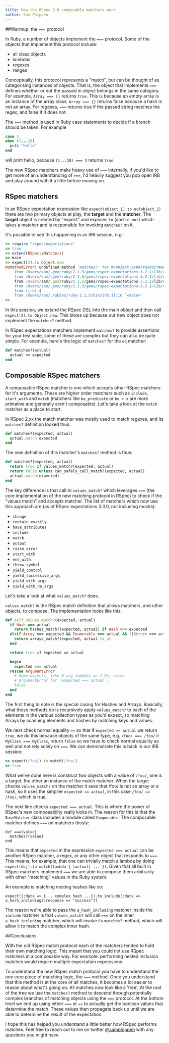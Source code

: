 ```yaml
---
title: How the RSpec 3.0 composable matchers work
author: Sam Phippen
---
```


##Warmup: the `===` protocol

In Ruby, a number of objects implement the `===` protocol. Some of the objects
that implement this protocol include:

* all class objects
* lambdas
* regexes
* ranges

Conceptually, this protocol represents a "match", but can be thought of as
categorising instances of objects. That is, the object that implements `===`
defines whether or not the passed in object belongs in the same category.
For example, `Array === []` returns `true`. This is because an empty array is
an instance of the array class. `Array === {}` returns false because a hash is
not an array. For regexes, `===` returns true if the passed string matches the
regex, and false if it does not.

The `===` method is used in Ruby case statements to decide if a branch should
be taken. For example

```Ruby
case 3
when (1...18)
  puts "hello"
end
```

will print hello, because `(1...18) === 3` returns `true`.

The new RSpec matchers make heavy use of `===` internally, if you'd like to get
more of an understanding of `===`, I'd heavily suggest you pop open IRB and
play around with it a little before moving on.

## RSpec matchers

In an RSpec expectation expression like `expect(object_1).to eq(object_2)`
there are two primary objects at play, the **target** and the **matcher**. The
**target** object is created by "expect" and exposes `to` (and `to_not`) which
takes a matcher and is responsible for invoking `matches?` on it.

It's possible to see this happening in an IRB session, e.g:

```Ruby
>> require "rspec/expectations"
=> true
>> extend(RSpec::Matchers)
=> main
>> expect(3).to Object.new
NoMethodError: undefined method `matches?' for #<Object:0x007fa20d1f4e68>
    from /Users/sam/.gem/ruby/2.1.5/gems/rspec-expectations-3.2.1/lib/rspec/expectations/handler.rb:50:in `block in handle_matcher'
    from /Users/sam/.gem/ruby/2.1.5/gems/rspec-expectations-3.2.1/lib/rspec/expectations/handler.rb:27:in `with_matcher'
    from /Users/sam/.gem/ruby/2.1.5/gems/rspec-expectations-3.2.1/lib/rspec/expectations/handler.rb:48:in `handle_matcher'
    from /Users/sam/.gem/ruby/2.1.5/gems/rspec-expectations-3.2.1/lib/rspec/expectations/expectation_target.rb:54:in `to'
    from (irb):4
    from /Users/sam/.rubies/ruby-2.1.5/bin/irb:11:in `<main>'
>>
```

In this session, we extend the RSpec DSL into the main object and then call
`expect(3).to Object.new`. This blows up because our new object does not
implement the `matches?` method.

In RSpec expectations matchers implement `matches?` to provide assertions for
your test suite, some of these are complex but they can also be quite simple.
For example, here's the logic of `matches?` for the `eq` matcher:

```ruby
def matches?(actual)
  actual == expected
end
```

## Composable RSpec matchers

A composable RSpec matcher is one which accepts other RSpec matchers for it's
arguments. These are higher order matchers such as `include`, `start_with` and
`match` (matchers like `be_predicate` or `be > x` are more primative and
generally aren't composable). Let's take a look at the `match` matcher as a
place to start.

In RSpec 2.xx the match matcher was mostly used to match regexes, and its
`matches?` definition looked thus:

```ruby
def matches?(expected, actual)
  actual.match expected
end
```

The new definition of this matcher's `matches?` method is thus:

```ruby
def matches?(expected, actual)
  return true if values_match?(expected, actual)
  return false unless can_safely_call_match?(expected, actual)
  actual.match(expected)
end
```

The key difference is that call to `values_match?` which leverages `===`
(the core implementation of the new matching protocol in RSpec) to check if
the "values match" and accepts matcher. The list of matchers which now use
this approach are (as of RSpec expectations 3.3.0, not including mocks):

* `change`
* `contain_exactly`
* `have_attributes`
* `include`
* `match`
* `output`
* `raise_error`
* `start_with`
* `end_with`
* `throw_symbol`
* `yield_control`
* `yield_successive_args`
* `yield_with_args`
* `yield_with_no_args`

Let's take a look at what `values_match?` does.

`values_match?` is the RSpec match definition that allows matchers, and other objects, to compose.
The implementation looks like this:

```ruby
def self.values_match?(expected, actual)
  if Hash === actual
    return hashes_match?(expected, actual) if Hash === expected
  elsif Array === expected && Enumerable === actual && !(Struct === actual)
    return arrays_match?(expected, actual.to_a)
  end

  return true if expected == actual

  begin
    expected === actual
  rescue ArgumentError
    # Some objects, like 0-arg lambdas on 1.9+, raise
    # ArgumentError for `expected === actual`.
    false
  end
end
```

The first thing to note is the special casing for Hashes and Arrays. Basically,
what those methods do is recursively apply `values_match?` to each of the
elements in the various collection types as you'd expect, so matching Arrays by
scanning elements and hashes by matching keys and values.

We next check normal equality `==` so that if `expected == actual` we return
`true`, we do this because objects of the same type, e.g. `/foo/ === /foo/`
ir `MyClass === MyClass`, return `false` so we have to check normal equality
as well and not rely solely on `===`. We can demonstrate this is back in our
IRB session:

```ruby
>> expect(/foo/).to match(/foo/)
=> true
```

What we've done here is construct two objects with a value of `/foo/`, one is
a target, the other an instance of the  match matcher.  When the target checks
`values_match?` on the matcher it sees that /foo/ is not an array or a hash, so
it uses the simplier `expected == actual`, in this case `/foo/ == /foo/`, which
is true.

The next line checks `expected === actual`. This is where the power of RSpec's new composability
really kicks in. The reason for this is that the `BaseMatcher` class includes a module called
`Composable`. The composable matcher defines `===` on matchers thusly:

```rspec
def ===(value)
  matches?(value)
end
```

This means that `expected` in the expression `expected === actual` can be
another RSpec matcher, a regex, or any other object that responds to `===`.
This means, for example, that one can trivially match a lambda by doing
`expect(obj).to match(lambda { |actual| ... })`. Given that all built in RSpec
matchers implement `===` we are able to compose them arbitrarily with other
"matching" values in the Ruby system.

An example is matching nesting hashes like so:

```rspec
expect({:data => {... complex hash ...}).to include(:data => a_hash_including(:response => "success"))
```

The reason we're able to pass the `a_hash_including` matcher inside the
`include` matcher is that `values_match?` will call `===` on the inner
`a_hash_including` matcher, which will invoke its `matches?` method, which
will allow it to match the complex inner hash.

##Conclusions

With the old RSpec match protocol each of the matchers tended to hold their own
matching logic. This meant that you could not use RSpec matchers in a composable
way. For example: performing nested inclusion matches would require multiple
expectation expressions.

To understand the new RSpec match protocol you have to understand the one core
piece of matching logic, the `===` method. Once you understand that this method
is at the core of all matches, it becomes a lot easier to reason about what's
going on. All matches now look like a 'tree'. At the root of the tree we use the
`matches?` method to descend through potentially complex branches of matching
objects using the `===` protocol. At the bottom level we end up using either
`===` or `==` to actually get the boolean values that determine the match.
These values then propagate back up until we are able to determine the result of
the expectation.

I hope this has helped you understand a little better how RSpec performs
matches. Feel free to reach out to me on twitter
[@samphippen](http://twitter.com/samphippen) with any questions you might have.
